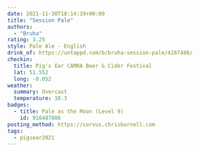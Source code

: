 ```yaml
---
date: 2021-11-30T18:14:19+00:00
title: "Session Pale"
authors:
  - "Bruha"
rating: 3.25
style: Pale Ale - English
drink_of: https://untappd.com/b/bruha-session-pale/4287488/
checkin:
  title: Pig's Ear CAMRA Beer & Cider Festival
  lat: 51.552
  long: -0.052
weather:
  summary: Overcast
  temperature: 10.3
badges:
  - title: Pale as the Moon (Level 9)
    id: 916487086
posting_method: https://corvus.chrisburnell.com
tags:
  - pigsear2021
---
```

